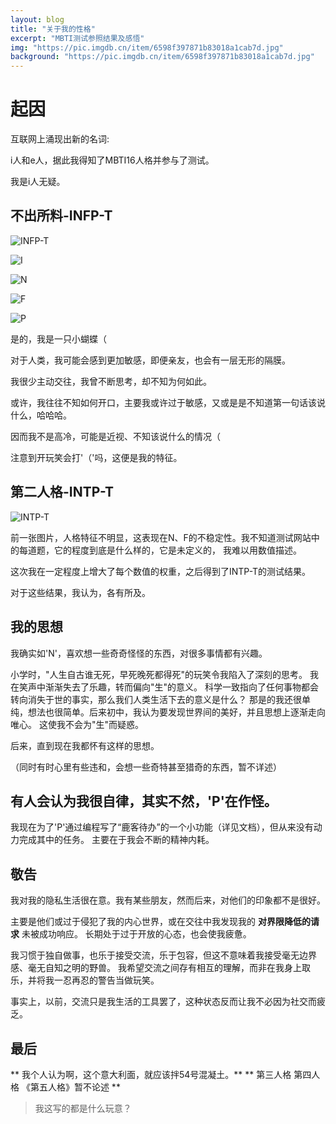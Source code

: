 ```yaml
---
layout: blog
title: "关于我的性格"
excerpt: "MBTI测试参照结果及感悟"
img: "https://pic.imgdb.cn/item/6598f397871b83018a1cab7d.jpg"
background: "https://pic.imgdb.cn/item/6598f397871b83018a1cab7d.jpg"
---
```


# 起因

互联网上涌现出新的名词:

i人和e人，据此我得知了MBTI16人格并参与了测试。

我是i人无疑。

## 不出所料-INFP-T

![INFP-T](https://pic.imgdb.cn/item/65c601ae9f345e8d038ec943.jpg)

![I](https://pic.imgdb.cn/item/65c601ae9f345e8d038ec97d.jpg)

![N](https://pic.imgdb.cn/item/65c601ae9f345e8d038ec9d8.jpg)

![F](https://pic.imgdb.cn/item/65c601ae9f345e8d038eca11.jpg)

![P](https://pic.imgdb.cn/item/65c601e89f345e8d038f46d5.jpg)

是的，我是一只小蝴蝶（

对于人类，我可能会感到更加敏感，即便亲友，也会有一层无形的隔膜。

我很少主动交往，我曾不断思考，却不知为何如此。

或许，我往往不知如何开口，主要我或许过于敏感，又或是是不知道第一句话该说什么，哈哈哈。

因而我不是高冷，可能是近视、不知该说什么的情况（

注意到开玩笑会打'（'吗，这便是我的特征。

## 第二人格-INTP-T

![INTP-T](https://pic.imgdb.cn/item/65c601e89f345e8d038f4716.jpg)

前一张图片，人格特征不明显，这表现在N、F的不稳定性。我不知道测试网站中的每道题，它的程度到底是什么样的，它是未定义的，
我难以用数值描述。

这次我在一定程度上增大了每个数值的权重，之后得到了INTP-T的测试结果。

对于这些结果，我认为，各有所及。

## 我的思想

我确实如'N'，喜欢想一些奇奇怪怪的东西，对很多事情都有兴趣。

小学时，"人生自古谁无死，早死晚死都得死"的玩笑令我陷入了深刻的思考。
我在笑声中渐渐失去了乐趣，转而偏向"生"的意义。
科学一致指向了任何事物都会转向消失于世的事实，那么我们人类生活下去的意义是什么？
那是的我还很单纯，想法也很简单。后来初中，我认为要发现世界间的美好，并且思想上逐渐走向唯心。
这使我不会为"生"而疑惑。

后来，直到现在我都怀有这样的思想。

（同时有时心里有些违和，会想一些奇特甚至猎奇的东西，暂不详述）

## 有人会认为我很自律，其实不然，'P'在作怪。

我现在为了'P'通过编程写了“鹿客待办”的一个小功能（详见文档），但从来没有动力完成其中的任务。
主要在于我会不断的精神内耗。


## 敬告

我对我的隐私生活很在意。我有某些朋友，然而后来，对他们的印象都不是很好。

主要是他们或过于侵犯了我的内心世界，或在交往中我发现我的 **对界限降低的请求** 未被成功响应。
长期处于过于开放的心态，也会使我疲惫。

我习惯于独自做事，也乐于接受交流，乐于包容，但这不意味着我接受毫无边界感、毫无自知之明的野兽。
我希望交流之间存有相互的理解，而非在我身上取乐，并将我一忍再忍的警告当做玩笑。

事实上，以前，交流只是我生活的工具罢了，这种状态反而让我不必因为社交而疲乏。

## 最后

 ** 我个人认为啊，这个意大利面，就应该拌54号混凝土。**
 ** 第三人格 第四人格 《第五人格》暂不论述 **
> 我这写的都是什么玩意？